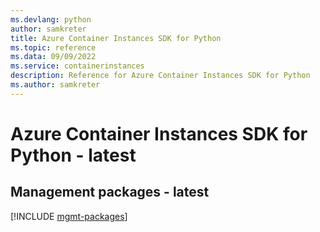 ```yaml
---
ms.devlang: python
author: samkreter
title: Azure Container Instances SDK for Python
ms.topic: reference
ms.data: 09/09/2022
ms.service: containerinstances
description: Reference for Azure Container Instances SDK for Python
ms.author: samkreter
---
```

# Azure Container Instances SDK for Python - latest

## Management packages - latest
[!INCLUDE [mgmt-packages](container-instances-mgmt-index.md)]